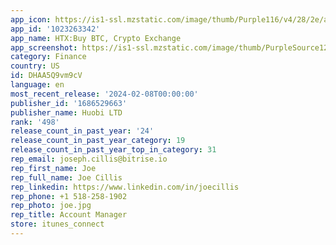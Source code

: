 ```yaml
---
app_icon: https://is1-ssl.mzstatic.com/image/thumb/Purple116/v4/28/2e/a6/282ea6e1-1457-58d6-47a7-e46cb2be358c/ProIcon-1x_U007emarketing-0-7-0-85-220-0.png/1024x1024bb.png
app_id: '1023263342'
app_name: HTX:Buy BTC, Crypto Exchange
app_screenshot: https://is1-ssl.mzstatic.com/image/thumb/PurpleSource126/v4/d0/50/ad/d050adb6-f59b-f2d0-6ee0-1ea63c17c0cd/239a7a76-7051-4bbf-ab79-e05a81259423_ios1.jpg/1242x2688bb.png
category: Finance
country: US
id: DHAA5Q9vm9cV
language: en
most_recent_release: '2024-02-08T00:00:00'
publisher_id: '1686529663'
publisher_name: Huobi LTD
rank: '498'
release_count_in_past_year: '24'
release_count_in_past_year_category: 19
release_count_in_past_year_top_in_category: 31
rep_email: joseph.cillis@bitrise.io
rep_first_name: Joe
rep_full_name: Joe Cillis
rep_linkedin: https://www.linkedin.com/in/joecillis
rep_phone: +1 518-258-1902
rep_photo: joe.jpg
rep_title: Account Manager
store: itunes_connect
---
```

